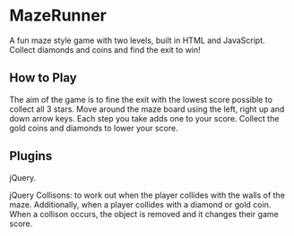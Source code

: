 # MazeRunner
A fun maze style game with two levels, built in HTML and JavaScript. Collect diamonds and coins and find the exit to win! 



## How to Play
The aim of the game is to fine the exit with the lowest score possible to collect all 3 stars. 
Move around the maze board using the left, right up and down arrow keys. 
Each step you take adds one to your score. 
Collect the gold coins and diamonds to lower your score. 

## Plugins
jQuery.

jQuery Collisons: to work out when the player collides with the walls of the maze. Additionally, when a player collides with a diamond or gold coin. When a collison occurs, the object is removed and it changes their game score. 
